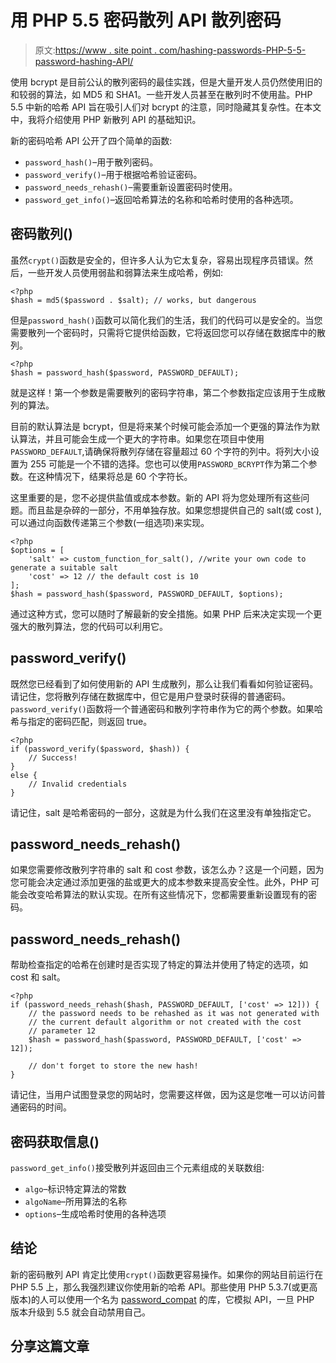 # 用 PHP 5.5 密码散列 API 散列密码

> 原文:[https://www . site point . com/hashing-passwords-PHP-5-5-password-hashing-API/](https://www.sitepoint.com/hashing-passwords-php-5-5-password-hashing-api/)

使用 bcrypt 是目前公认的散列密码的最佳实践，但是大量开发人员仍然使用旧的和较弱的算法，如 MD5 和 SHA1。一些开发人员甚至在散列时不使用盐。PHP 5.5 中新的哈希 API 旨在吸引人们对 bcrypt 的注意，同时隐藏其复杂性。在本文中，我将介绍使用 PHP 新散列 API 的基础知识。

新的密码哈希 API 公开了四个简单的函数:

*   `password_hash()`–用于散列密码。
*   `password_verify()`–用于根据哈希验证密码。
*   `password_needs_rehash()`–需要重新设置密码时使用。
*   `password_get_info()`–返回哈希算法的名称和哈希时使用的各种选项。

## 密码散列()

虽然`crypt()`函数是安全的，但许多人认为它太复杂，容易出现程序员错误。然后，一些开发人员使用弱盐和弱算法来生成哈希，例如:

```
<?php
$hash = md5($password . $salt); // works, but dangerous
```

但是`password_hash()`函数可以简化我们的生活，我们的代码可以是安全的。当您需要散列一个密码时，只需将它提供给函数，它将返回您可以存储在数据库中的散列。

```
<?php
$hash = password_hash($password, PASSWORD_DEFAULT);
```

就是这样！第一个参数是需要散列的密码字符串，第二个参数指定应该用于生成散列的算法。

目前的默认算法是 bcrypt，但是将来某个时候可能会添加一个更强的算法作为默认算法，并且可能会生成一个更大的字符串。如果您在项目中使用`PASSWORD_DEFAULT`,请确保将散列存储在容量超过 60 个字符的列中。将列大小设置为 255 可能是一个不错的选择。您也可以使用`PASSWORD_BCRYPT`作为第二个参数。在这种情况下，结果将总是 60 个字符长。

这里重要的是，您不必提供盐值或成本参数。新的 API 将为您处理所有这些问题。而且盐是杂碎的一部分，不用单独存放。如果您想提供自己的 salt(或 cost ),可以通过向函数传递第三个参数(一组选项)来实现。

```
<?php
$options = [
    'salt' => custom_function_for_salt(), //write your own code to generate a suitable salt
    'cost' => 12 // the default cost is 10
];
$hash = password_hash($password, PASSWORD_DEFAULT, $options);
```

通过这种方式，您可以随时了解最新的安全措施。如果 PHP 后来决定实现一个更强大的散列算法，您的代码可以利用它。

## password_verify()

既然您已经看到了如何使用新的 API 生成散列，那么让我们看看如何验证密码。请记住，您将散列存储在数据库中，但它是用户登录时获得的普通密码。
`password_verify()`函数将一个普通密码和散列字符串作为它的两个参数。如果哈希与指定的密码匹配，则返回 true。

```
<?php
if (password_verify($password, $hash)) {
    // Success!
}
else {
    // Invalid credentials
}
```

请记住，salt 是哈希密码的一部分，这就是为什么我们在这里没有单独指定它。

## password_needs_rehash()

如果您需要修改散列字符串的 salt 和 cost 参数，该怎么办？这是一个问题，因为您可能会决定通过添加更强的盐或更大的成本参数来提高安全性。此外，PHP 可能会改变哈希算法的默认实现。在所有这些情况下，您都需要重新设置现有的密码。

## password_needs_rehash()

帮助检查指定的哈希在创建时是否实现了特定的算法并使用了特定的选项，如 cost 和 salt。

```
<?php
if (password_needs_rehash($hash, PASSWORD_DEFAULT, ['cost' => 12])) {
    // the password needs to be rehashed as it was not generated with
    // the current default algorithm or not created with the cost
    // parameter 12
    $hash = password_hash($password, PASSWORD_DEFAULT, ['cost' => 12]);

    // don't forget to store the new hash!
}
```

请记住，当用户试图登录您的网站时，您需要这样做，因为这是您唯一可以访问普通密码的时间。

## 密码获取信息()

`password_get_info()`接受散列并返回由三个元素组成的关联数组:

*   `algo`–标识特定算法的常数
*   `algoName`–所用算法的名称
*   `options`–生成哈希时使用的各种选项

## 结论

新的密码散列 API 肯定比使用`crypt()`函数更容易操作。如果你的网站目前运行在 PHP 5.5 上，那么我强烈建议你使用新的哈希 API。那些使用 PHP 5.3.7(或更高版本)的人可以使用一个名为 [password_compat](https://github.com/ircmaxell/password_compat) 的库，它模拟 API，一旦 PHP 版本升级到 5.5 就会自动禁用自己。

## 分享这篇文章